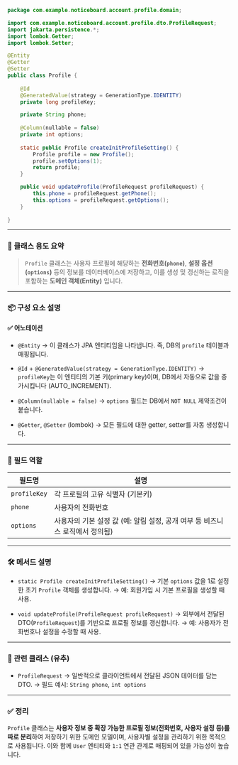 ```java
package com.example.noticeboard.account.profile.domain;

import com.example.noticeboard.account.profile.dto.ProfileRequest;
import jakarta.persistence.*;
import lombok.Getter;
import lombok.Setter;

@Entity
@Getter
@Setter
public class Profile {
	
	@Id
	@GeneratedValue(strategy = GenerationType.IDENTITY)
	private long profileKey;

	private String phone;
	
	@Column(nullable = false)
	private int options;
	
	static public Profile createInitProfileSetting() {
		Profile profile = new Profile();
		profile.setOptions(1);
		return profile;
	}

	public void updateProfile(ProfileRequest profileRequest) {
		this.phone = profileRequest.getPhone();
		this.options = profileRequest.getOptions();
	}
	
}
```

---

### 📌 클래스 용도 요약

> `Profile` 클래스는 사용자 프로필에 해당하는 **전화번호(`phone`)**, **설정 옵션(`options`)** 등의 정보를 데이터베이스에 저장하고, 이를 생성 및 갱신하는 로직을 포함하는 **도메인 객체(Entity)** 입니다.

---

### 📦 구성 요소 설명

#### ✅ 어노테이션

* `@Entity`
  → 이 클래스가 JPA 엔티티임을 나타냅니다. 즉, DB의 `profile` 테이블과 매핑됩니다.

* `@Id` + `@GeneratedValue(strategy = GenerationType.IDENTITY)`
  → `profileKey`는 이 엔티티의 기본 키(primary key)이며, DB에서 자동으로 값을 증가시킵니다 (AUTO\_INCREMENT).

* `@Column(nullable = false)`
  → `options` 필드는 DB에서 `NOT NULL` 제약조건이 붙습니다.

* `@Getter`, `@Setter` (lombok)
  → 모든 필드에 대한 getter, setter를 자동 생성합니다.

---

### 🧱 필드 역할

| 필드명          | 설명                                             |
| ------------ | ---------------------------------------------- |
| `profileKey` | 각 프로필의 고유 식별자 (기본키)                            |
| `phone`      | 사용자의 전화번호                                      |
| `options`    | 사용자의 기본 설정 값 (예: 알림 설정, 공개 여부 등 비즈니스 로직에서 정의됨) |

---

### 🛠 메서드 설명

* `static Profile createInitProfileSetting()`
  → 기본 `options` 값을 1로 설정한 초기 `Profile` 객체를 생성합니다.
  → 예: 회원가입 시 기본 프로필을 생성할 때 사용.

* `void updateProfile(ProfileRequest profileRequest)`
  → 외부에서 전달된 DTO(`ProfileRequest`)를 기반으로 프로필 정보를 갱신합니다.
  → 예: 사용자가 전화번호나 설정을 수정할 때 사용.

---

### 🧩 관련 클래스 (유추)

* `ProfileRequest`
  → 일반적으로 클라이언트에서 전달된 JSON 데이터를 담는 DTO.
  → 필드 예시: `String phone`, `int options`



---

### ✅ 정리

`Profile` 클래스는 **사용자 정보 중 확장 가능한 프로필 정보(전화번호, 사용자 설정 등)를 따로 분리**하여 저장하기 위한 도메인 모델이며, 사용자별 설정을 관리하기 위한 목적으로 사용됩니다. 이와 함께 `User` 엔티티와 `1:1` 연관 관계로 매핑되어 있을 가능성이 높습니다.

